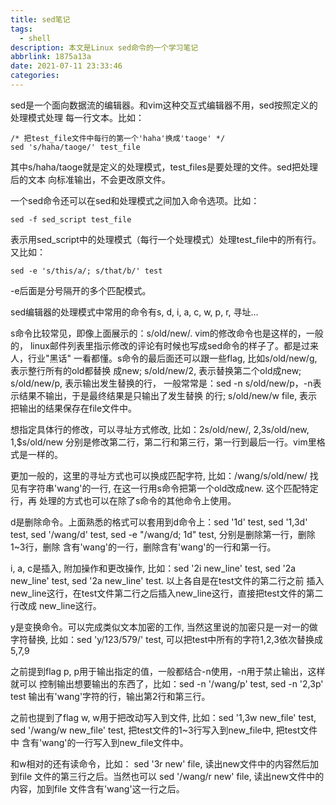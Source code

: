 ```yaml
---
title: sed笔记
tags:
  - shell
description: 本文是Linux sed命令的一个学习笔记
abbrlink: 1875a13a
date: 2021-07-11 23:33:46
categories:
---
```


sed是一个面向数据流的编辑器。和vim这种交互式编辑器不用，sed按照定义的处理模式处理
每一行文本。比如：
```
/* 把test_file文件中每行的第一个'haha'换成'taoge' */
sed 's/haha/taoge/' test_file
```
其中s/haha/taoge就是定义的处理模式，test_files是要处理的文件。sed把处理后的文本
向标准输出，不会更改原文件。

一个sed命令还可以在sed和处理模式之间加入命令选项。比如：
```
sed -f sed_script test_file
```
表示用sed_script中的处理模式（每行一个处理模式）处理test_file中的所有行。
又比如：
```
sed -e 's/this/a/; s/that/b/' test
```
-e后面是分号隔开的多个匹配模式。

sed编辑器的处理模式中常用的命令有s, d, i, a, c, w, p, r, 寻址...

s命令比较常见，即像上面展示的：s/old/new/. vim的修改命令也是这样的，一般的，
linux邮件列表里指示修改的评论有时候也写成sed命令的样子了。都是过来人，行业"黑话"
一看都懂。s命令的最后面还可以跟一些flag, 比如s/old/new/g, 表示整行所有的old都替换
成new; s/old/new/2, 表示替换第二个old成new; s/old/new/p, 表示输出发生替换的行，
一般常常是：sed -n s/old/new/p，-n表示结果不输出，于是最终结果是只输出了发生替换
的行; s/old/new/w file, 表示把输出的结果保存在file文件中。

想指定具体行的修改，可以寻址方式修改, 比如：2s/old/new/, 2,3s/old/new, 1,$s/old/new
分别是修改第二行，第二行和第三行，第一行到最后一行。vim里格式是一样的。

更加一般的，这里的寻址方式也可以换成匹配字符, 比如：/wang/s/old/new/
找见有字符串'wang'的一行, 在这一行用s命令把第一个old改成new. 这个匹配特定行，再
处理的方式也可以在除了s命令的其他命令上使用。

d是删除命令。上面熟悉的格式可以套用到d命令上：sed '1d' test, sed '1,3d' test,
sed '/wang/d' test, sed -e "/wang/d; 1d" test, 分别是删除第一行，删除1~3行，删除
含有'wang'的一行，删除含有'wang'的一行和第一行。

i, a, c是插入, 附加操作和更改操作, 比如：sed '2i new_line' test,
sed '2a new_line' test, sed '2a new_line' test. 以上各自是在test文件的第二行之前
插入new_line这行，在test文件第二行之后插入new_line这行，直接把test文件的第二行改成
new_line这行。

y是变换命令。可以完成类似文本加密的工作, 当然这里说的加密只是一对一的做字符替换,
比如：sed 'y/123/579/' test, 可以把test中所有的字符1,2,3依次替换成5,7,9

之前提到flag p, p用于输出指定的值，一般都结合-n使用，-n用于禁止输出，这样就可以
控制输出想要输出的东西了，比如：sed -n  '/wang/p' test, sed -n '2,3p' test
输出有'wang'字符的行，输出第2行和第三行。

之前也提到了flag w, w用于把改动写入到文件, 比如：sed '1,3w new_file' test,
sed '/wang/w new_file' test, 把test文件的1~3行写入到new_file中, 把test文件中
含有'wang'的一行写入到new_file文件中。

和w相对的还有读命令，比如： sed '3r new' file, 读出new文件中的内容然后加到file
文件的第三行之后。当然也可以 sed '/wang/r new' file, 读出new文件中的内容，加到file
文件含有'wang'这一行之后。
